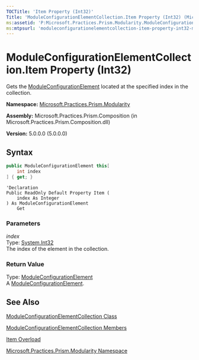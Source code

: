 ```yaml
---
TOCTitle: 'Item Property (Int32)'
Title: 'ModuleConfigurationElementCollection.Item Property (Int32) (Microsoft.Practices.Prism.Modularity)'
ms:assetid: 'P:Microsoft.Practices.Prism.Modularity.ModuleConfigurationElementCollection.Item(System.Int32)'
ms:mtpsurl: 'moduleconfigurationelementcollection-item-property-int32-mspp-modularity.md'
---
```


# ModuleConfigurationElementCollection.Item Property (Int32)

Gets the [ModuleConfigurationElement](/patterns-practices/reference/moduleconfigurationelement-class-mspp-modularity) located at the specified index in the collection.

**Namespace:** [Microsoft.Practices.Prism.Modularity](/patterns-practices/reference/mspp-modularity-namespace)

**Assembly:** Microsoft.Practices.Prism.Composition (in Microsoft.Practices.Prism.Composition.dll)

**Version:** 5.0.0.0 (5.0.0.0)

## Syntax

```C#
public ModuleConfigurationElement this[
	int index
] { get; }
```

```VB
'Declaration
Public ReadOnly Default Property Item ( 
	index As Integer
) As ModuleConfigurationElement
	Get
```

### Parameters

_index_  
Type: [System.Int32](http://msdn.microsoft.com/en-us/library/td2s409d)  
The index of the element in the collection.

### Return Value

Type: [ModuleConfigurationElement](/patterns-practices/reference/moduleconfigurationelement-class-mspp-modularity)  
A [ModuleConfigurationElement](/patterns-practices/reference/moduleconfigurationelement-class-mspp-modularity).

## See Also

[ModuleConfigurationElementCollection Class](/patterns-practices/reference/moduleconfigurationelementcollection-class-mspp-modularity)

[ModuleConfigurationElementCollection Members](/patterns-practices/reference/moduleconfigurationelementcollection-members-mspp-modularity)

[Item Overload](/patterns-practices/reference/moduleconfigurationelementcollection-item-property-mspp-modularity)

[Microsoft.Practices.Prism.Modularity Namespace](/patterns-practices/reference/mspp-modularity-namespace)
